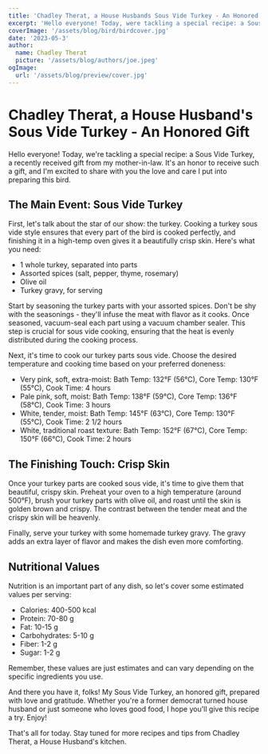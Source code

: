 ```yaml
---
title: 'Chadley Therat, a House Husbands Sous Vide Turkey - An Honored Gift'
excerpt: 'Hello everyone! Today, were tackling a special recipe: a Sous Vide Turkey'
coverImage: '/assets/blog/bird/birdcover.jpg'
date: '2023-05-3'
author:
  name: Chadley Therat
  picture: '/assets/blog/authors/joe.jpeg'
ogImage:
  url: '/assets/blog/preview/cover.jpg'
---
```

# Chadley Therat, a House Husband's Sous Vide Turkey - An Honored Gift

Hello everyone! Today, we're tackling a special recipe: a Sous Vide Turkey, a recently received gift from my mother-in-law. It's an honor to receive such a gift, and I'm excited to share with you the love and care I put into preparing this bird.

## The Main Event: Sous Vide Turkey

First, let's talk about the star of our show: the turkey. Cooking a turkey sous vide style ensures that every part of the bird is cooked perfectly, and finishing it in a high-temp oven gives it a beautifully crisp skin. Here's what you need:

- 1 whole turkey, separated into parts
- Assorted spices (salt, pepper, thyme, rosemary)
- Olive oil
- Turkey gravy, for serving

Start by seasoning the turkey parts with your assorted spices. Don't be shy with the seasonings - they'll infuse the meat with flavor as it cooks. Once seasoned, vacuum-seal each part using a vacuum chamber sealer. This step is crucial for sous vide cooking, ensuring that the heat is evenly distributed during the cooking process.

Next, it's time to cook our turkey parts sous vide. Choose the desired temperature and cooking time based on your preferred doneness:

- Very pink, soft, extra-moist: Bath Temp: 132°F (56°C), Core Temp: 130°F (55°C), Cook Time: 4 hours
- Pale pink, soft, moist: Bath Temp: 138°F (59°C), Core Temp: 136°F (58°C), Cook Time: 3 hours
- White, tender, moist: Bath Temp: 145°F (63°C), Core Temp: 130°F (55°C), Cook Time: 2 1/2 hours
- White, traditional roast texture: Bath Temp: 152°F (67°C), Core Temp: 150°F (66°C), Cook Time: 2 hours

## The Finishing Touch: Crisp Skin

Once your turkey parts are cooked sous vide, it's time to give them that beautiful, crispy skin. Preheat your oven to a high temperature (around 500°F), brush your turkey parts with olive oil, and roast until the skin is golden brown and crispy. The contrast between the tender meat and the crispy skin will be heavenly.

Finally, serve your turkey with some homemade turkey gravy. The gravy adds an extra layer of flavor and makes the dish even more comforting.

## Nutritional Values

Nutrition is an important part of any dish, so let's cover some estimated values per serving:

- Calories: 400-500 kcal
- Protein: 70-80 g
- Fat: 10-15 g
- Carbohydrates: 5-10 g
- Fiber: 1-2 g
- Sugar: 1-2 g

Remember, these values are just estimates and can vary depending on the specific ingredients you use.

And there you have it, folks! My Sous Vide Turkey, an honored gift, prepared with love and gratitude. Whether you're a former democrat turned house husband or just someone who loves good food, I hope you'll give this recipe a try. Enjoy!

That's all for today. Stay tuned for more recipes and tips from Chadley Therat, a House Husband's kitchen.
